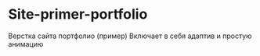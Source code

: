 # Site-primer-portfolio
Верстка сайта портфолио (пример) 
Включает в себя адаптив и простую анимацию 
